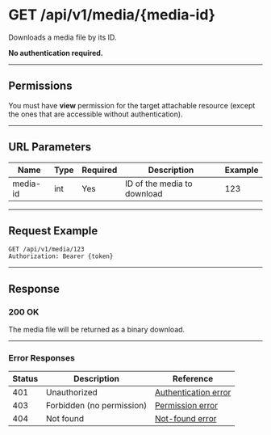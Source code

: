 # GET /api/v1/media/{media-id}

Downloads a media file by its ID.


**No authentication required.**

---

## Permissions
You must have **view** permission for the target attachable resource (except the ones that are accessible without authentication).

---

## URL Parameters
| Name      | Type | Required | Description                | Example |
|-----------|------|----------|----------------------------|---------|
| media-id  | int  | Yes      | ID of the media to download| 123     |

---

## Request Example
```
GET /api/v1/media/123
Authorization: Bearer {token}
```

---

## Response

### 200 OK
The media file will be returned as a binary download.

---

### Error Responses
| Status | Description                | Reference                                      |
|--------|----------------------------|------------------------------------------------|
| 401    | Unauthorized               | [Authentication error](../_globals/authentication-errors.md) |
| 403    | Forbidden (no permission)  | [Permission error](../_globals/permission-errors.md) |
| 404    | Not found                  | [Not-found error](../_globals/not-found-errors.md) |
